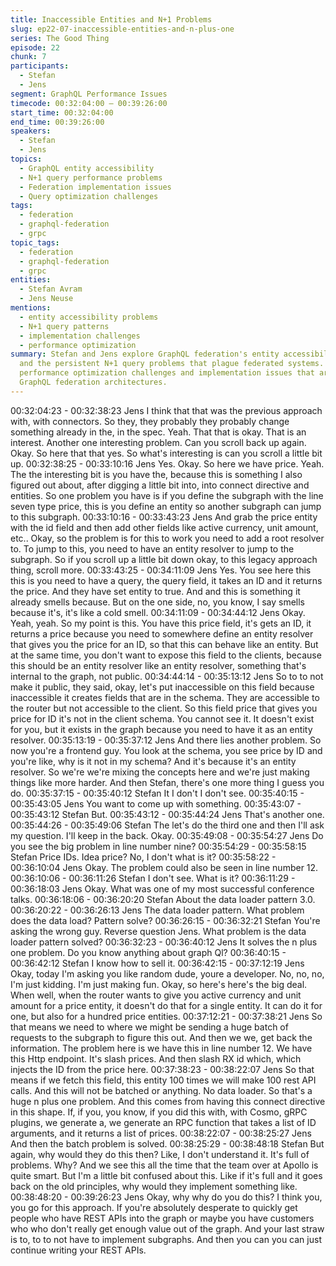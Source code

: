 ```yaml
---
title: Inaccessible Entities and N+1 Problems
slug: ep22-07-inaccessible-entities-and-n-plus-one
series: The Good Thing
episode: 22
chunk: 7
participants:
  - Stefan
  - Jens
segment: GraphQL Performance Issues
timecode: 00:32:04:00 – 00:39:26:00
start_time: 00:32:04:00
end_time: 00:39:26:00
speakers:
  - Stefan
  - Jens
topics:
  - GraphQL entity accessibility
  - N+1 query performance problems
  - Federation implementation issues
  - Query optimization challenges
tags:
  - federation
  - graphql-federation
  - grpc
topic_tags:
  - federation
  - graphql-federation
  - grpc
entities:
  - Stefan Avram
  - Jens Neuse
mentions:
  - entity accessibility problems
  - N+1 query patterns
  - implementation challenges
  - performance optimization
summary: Stefan and Jens explore GraphQL federation's entity accessibility issues
  and the persistent N+1 query problems that plague federated systems. They discuss
  performance optimization challenges and implementation issues that arise when scaling
  GraphQL federation architectures.
---
```



00:32:04:23 - 00:32:38:23
Jens
I think that that was the previous approach with, with connectors. So they, they probably they
probably change something already in the, in the spec. Yeah. That that is okay. That is an
interest. Another one interesting problem. Can you scroll back up again. Okay. So here that that
yes. So what's interesting is can you scroll a little bit up.
00:32:38:25 - 00:33:10:16
Jens
Yes. Okay. So here we have price. Yeah. The the interesting bit is you have the, because this is
something I also figured out about, after digging a little bit into, into connect directive and
entities. So one problem you have is if you define the subgraph with the line seven type price,
this is you define an entity so another subgraph can jump to this subgraph.
00:33:10:16 - 00:33:43:23
Jens
And grab the price entity with the id field and then add other fields like active currency, unit
amount, etc.. Okay, so the problem is for this to work you need to add a root resolver to. To jump
to this, you need to have an entity resolver to jump to the subgraph. So if you scroll up a little bit
down okay, to this legacy approach thing, scroll more.
00:33:43:25 - 00:34:11:09
Jens
Yes. You see here this this is you need to have a query, the query field, it takes an ID and it
returns the price. And they have set entity to true. And and this is something it already smells
because. But on the one side, no, you know, I say smells because it's, it's like a cold smell.
00:34:11:09 - 00:34:44:12
Jens
Okay. Yeah, yeah. So my point is this. You have this price field, it's gets an ID, it returns a price
because you need to somewhere define an entity resolver that gives you the price for an ID, so
that this can behave like an entity. But at the same time, you don't want to expose this field to
the clients, because this should be an entity resolver like an entity resolver, something that's
internal to the graph, not public.
00:34:44:14 - 00:35:13:12
Jens
So to to not make it public, they said, okay, let's put inaccessible on this field because
inaccessible it creates fields that are in the schema. They are accessible to the router but not
accessible to the client. So this field price that gives you price for ID it's not in the client schema.
You cannot see it. It doesn't exist for you, but it exists in the graph because you need to have it
as an entity resolver.
00:35:13:19 - 00:35:37:12
Jens
And there lies another problem. So now you're a frontend guy. You look at the schema, you see
price by ID and you're like, why is it not in my schema? And it's because it's an entity resolver.
So we're we're mixing the concepts here and we're just making things like more harder. And
then Stefan, there's one more thing I guess you do.
00:35:37:15 - 00:35:40:12
Stefan
It I don't I don't see.
00:35:40:15 - 00:35:43:05
Jens
You want to come up with something.
00:35:43:07 - 00:35:43:12
Stefan
But.
00:35:43:12 - 00:35:44:24
Jens
That's another one.
00:35:44:26 - 00:35:49:06
Stefan
The let's do the third one and then I'll ask my question. I'll keep in the back. Okay.
00:35:49:08 - 00:35:54:27
Jens
Do you see the big problem in line number nine?
00:35:54:29 - 00:35:58:15
Stefan
Price IDs. Idea price? No, I don't what is it?
00:35:58:22 - 00:36:10:04
Jens
Okay. The problem could also be seen in line number 12.
00:36:10:06 - 00:36:11:26
Stefan
I don't see. What is it?
00:36:11:29 - 00:36:18:03
Jens
Okay. What was one of my most successful conference talks.
00:36:18:06 - 00:36:20:20
Stefan
About the data loader pattern 3.0.
00:36:20:22 - 00:36:26:13
Jens
The data loader pattern. What problem does the data load? Pattern solve?
00:36:26:15 - 00:36:32:21
Stefan
You're asking the wrong guy. Reverse question Jens. What problem is the data loader pattern
solved?
00:36:32:23 - 00:36:40:12
Jens
It solves the n plus one problem. Do you know anything about graph Ql?
00:36:40:15 - 00:36:42:12
Stefan
I know how to sell it.
00:36:42:15 - 00:37:12:19
Jens
Okay, today I'm asking you like random dude, youre a developer. No, no, no, I'm just kidding. I'm
just making fun. Okay, so here's here's the big deal. When well, when the router wants to give
you active currency and unit amount for a price entity, it doesn't do that for a single entity. It can
do it for one, but also for a hundred price entities.
00:37:12:21 - 00:37:38:21
Jens
So that means we need to where we might be sending a huge batch of requests to the
subgraph to figure this out. And then we we, get back the information. The problem here is we
have this in line number 12. We have this Http endpoint. It's slash prices. And then slash RX id
which, which injects the ID from the price here.
00:37:38:23 - 00:38:22:07
Jens
So that means if we fetch this field, this entity 100 times we will make 100 rest API calls. And
this will not be batched or anything. No data loader. So that's a huge n plus one problem. And
this comes from having this connect directive in this shape. If, if you, you know, if you did this
with, with Cosmo, gRPC plugins, we generate a, we generate an RPC function that takes a list
of ID arguments, and it returns a list of prices.
00:38:22:07 - 00:38:25:27
Jens
And then the batch problem is solved.
00:38:25:29 - 00:38:48:18
Stefan
But again, why would they do this then? Like, I don't understand it. It's full of problems. Why?
And we see this all the time that the team over at Apollo is quite smart. But I'm a little bit
confused about this. Like if it's full and it goes back on the old principles, why would they
implement something like.
00:38:48:20 - 00:39:26:23
Jens
Okay, why why do you do this? I think you, you go for this approach. If you're absolutely
desperate to quickly get people who have REST APIs into the graph or maybe you have
customers who who don't really get enough value out of the graph. And your last straw is to, to
to not have to implement subgraphs. And then you can you can just continue writing your REST
APIs.